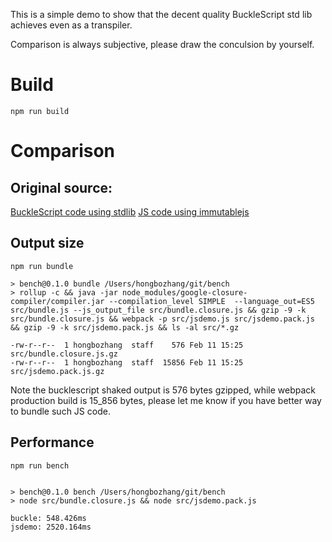

This is a simple demo to show that the decent quality BuckleScript std lib achieves even as a transpiler.

Comparison is always subjective, please draw the conculsion by yourself.

# Build
```
npm run build
```

# Comparison

## Original source:

[BuckleScript code using stdlib](src/demo.ml)
[JS code using immutablejs](src/jsdemo.js) 

## Output size

```
npm run bundle
```

```
> bench@0.1.0 bundle /Users/hongbozhang/git/bench
> rollup -c && java -jar node_modules/google-closure-compiler/compiler.jar --compilation_level SIMPLE  --language_out=ES5 src/bundle.js --js_output_file src/bundle.closure.js && gzip -9 -k src/bundle.closure.js && webpack -p src/jsdemo.js src/jsdemo.pack.js && gzip -9 -k src/jsdemo.pack.js && ls -al src/*.gz

-rw-r--r--  1 hongbozhang  staff    576 Feb 11 15:25 src/bundle.closure.js.gz
-rw-r--r--  1 hongbozhang  staff  15856 Feb 11 15:25 src/jsdemo.pack.js.gz
```

Note the bucklescript shaked output is 576 bytes gzipped, while webpack production build is 15_856 bytes, 
please let me know if you have better way to bundle such JS code.

## Performance

```
npm run bench
```

```

> bench@0.1.0 bench /Users/hongbozhang/git/bench
> node src/bundle.closure.js && node src/jsdemo.pack.js

buckle: 548.426ms
jsdemo: 2520.164ms
```

